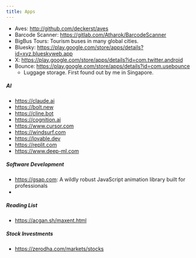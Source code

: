 ```yaml
---
title: Apps
---
```


- Aves: http://github.com/deckerst/aves
- Barcode Scanner: https://gitlab.com/Atharok/BarcodeScanner
- BigBus Tours: Tourism buses in many global cities.
- Bluesky: https://play.google.com/store/apps/details?id=xyz.blueskyweb.app
- X: https://play.google.com/store/apps/details?id=com.twitter.android
- Bounce: https://play.google.com/store/apps/details?id=com.usebounce
    - Luggage storage. First found out by me in Singapore.

##### AI

- https://claude.ai
- https://bolt.new
- https://cline.bot
- https://cognition.ai
- https://www.cursor.com
- https://windsurf.com
- https://lovable.dev
- https://replit.com
- https://www.deep-ml.com

##### Software Development

- https://gsap.com: A wildly robust JavaScript animation library built for professionals
- 

##### Reading List

- https://acgan.sh/maxent.html

##### Stock Investments

- https://zerodha.com/markets/stocks

